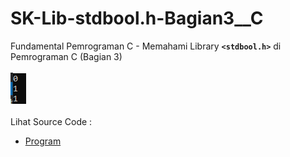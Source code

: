 # SK-Lib-stdbool.h-Bagian3__C
Fundamental Pemrograman C - Memahami Library <code><b>&lt;stdbool.h></b></code> di Pemrograman C (Bagian 3)<br><br>
<img src="https://github.com/RizkyKhapidsyah/SK-Lib-stdbool.h-Bagian3__C/blob/master/SK-Lib-stdbool.h-Bagian3__C/result/001.PNG"><br><br>
Lihat Source Code : <br>
- <a href="https://github.com/RizkyKhapidsyah/SK-Lib-stdbool.h-Bagian3__C/blob/master/SK-Lib-stdbool.h-Bagian3__C/Source.c">Program</a>
